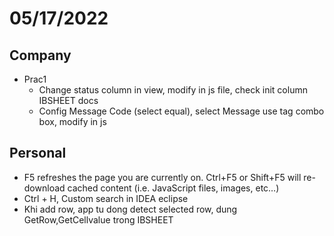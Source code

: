 # 05/17/2022

## Company

- Prac1
  - Change status column in view, modify in js file, check init column IBSHEET docs
  - Config Message Code (select equal), select Message use tag combo box, modify in js

## Personal

- F5 refreshes the page you are currently on. Ctrl+F5 or Shift+F5 will re-download cached content (i.e. JavaScript files, images, etc…)
- Ctrl + H, Custom search in IDEA eclipse
- Khi add row, app tu dong detect selected row, dung GetRow,GetCellvalue trong IBSHEET
